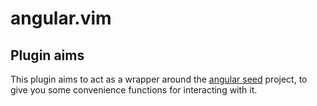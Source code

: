 # angular.vim

## Plugin aims

This plugin aims to act as a wrapper around the [angular seed](https://github.com/angular/angular-seed) project, to give you some convenience functions for interacting with it.
